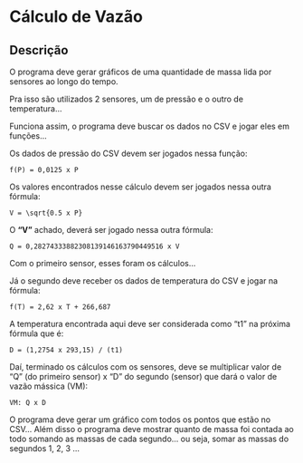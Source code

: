 # Cálculo de Vazão

## Descrição

O programa deve gerar gráficos de uma quantidade de massa lida por sensores ao longo do tempo.

Pra isso são utilizados 2 sensores, um de pressão e o outro de temperatura...

Funciona assim, o programa deve buscar os dados no CSV e jogar eles em funções...

Os dados de pressão do CSV devem ser jogados nessa função:

```
f(P) = 0,0125 x P
```

Os valores encontrados nesse cálculo devem ser jogados nessa outra fórmula:

```
V = \sqrt{0.5 x P}
```

O **“V”** achado, deverá ser jogado nessa outra fórmula:

```
Q = 0,28274333882308139146163790449516 x V
```

Com o primeiro sensor, esses foram os cálculos... 

Já o segundo deve receber os dados de temperatura do CSV e jogar na fórmula:

```
f(T) = 2,62 x T + 266,687
```
A temperatura encontrada aqui deve ser considerada como “t1” na próxima fórmula que é:

```
D = (1,2754 x 293,15) / (t1) 
```

Daí, terminado os cálculos com os sensores, deve se multiplicar valor de “Q” (do primeiro sensor) x “D” do segundo (sensor) que dará o valor de vazão mássica (VM):

```
VM: Q x D
```

O programa deve gerar um gráfico com todos os pontos que estão no CSV... Além disso o programa deve mostrar quanto de massa foi contada ao todo somando as massas de cada segundo... ou seja, somar as massas do segundos 1, 2, 3 ...                        

